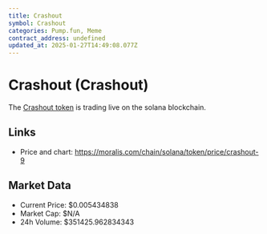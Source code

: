 ```yaml
---
title: Crashout
symbol: Crashout
categories: Pump.fun, Meme
contract_address: undefined
updated_at: 2025-01-27T14:49:08.077Z
---
```


# Crashout (Crashout)
The [Crashout token](https://moralis.com/chain/solana/token/price/crashout-9) is trading live on the solana blockchain.

## Links
- Price and chart: https://moralis.com/chain/solana/token/price/crashout-9

## Market Data
- Current Price: $0.005434838
- Market Cap: $N/A
- 24h Volume: $351425.962834343
